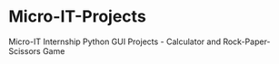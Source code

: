 # Micro-IT-Projects
Micro-IT Internship Python GUI Projects - Calculator and Rock-Paper-Scissors Game
